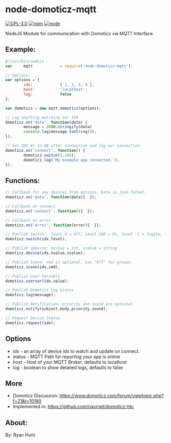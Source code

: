 # node-domoticz-mqtt

[![GPL-3.0](https://img.shields.io/badge/license-GPL-blue.svg)]()
[![npm](https://img.shields.io/npm/v/npm.svg)]()
[![node](https://img.shields.io/node/v/gh-badges.svg)]()

NodeJS Module for communication with Domoticz via MQTT Interface.

## Example:
```javascript
#!/usr/bin/nodejs
var     mqtt            = require('node-domoticz-mqtt');

// Options:
var options = {
        idx:            [ 1, 2, 3, 4 ],
        host:           'localhost',
        log:            false
};

var domoticz = new mqtt.domoticz(options);

// Log anything matching our IDX
domoticz.on('data', function(data) {
        message = JSON.stringify(data)
        console.log(message.toString());
});

// Set IDX #1 to ON after connection and log our connection.
domoticz.on('connect', function() {
        domoticz.switch(1,100);
        domoticz.log('My example app connected.');
});
```

## Functions:
```javascript
// Callback for any devices from options. Data is json format.
domoticz.on('data', function(data){  });

// Callback on connect
domoticz.on('connect', function(){  });

// Callback on error
domoticz.on('error', function(error){  });

// Publish Switch:  level 0 = Off, level 100 = On, level -1 = Toggle, level 1-99 = Set Level
domoticz.switch(idx,level);

// Publish uDevice: nvalue = int, svalue = string
domoticz.device(idx,nvalue,svalue);

// Publish Scene: cmd is optional, use "Off" for groups.
domoticz.scene(idx,cmd);

// Publish User Variable
domoticz.uservar(idx,value);

// Publish Domoticz Log Status
domoticz.log(message);

// Publish Notification: priority and sound are optional
domoticz.notify(subject,body,priority,sound);

// Request Device Status
domoticz.request(idx);
```

## Options
* idx - an array of device idx to watch and update on connect.
* status - MQTT Path for reporting your app is online 
* host - Host of your MQTT Broker, defaults to localhost
* log - boolean to show detailed logs, defaults to false

## More
* Domoticz Discussion: https://www.domoticz.com/forum/viewtopic.php?f=21&t=10190
* Implemented in: https://github.com/nayrnet/domoticz-htc

## About:
By: Ryan Hunt
